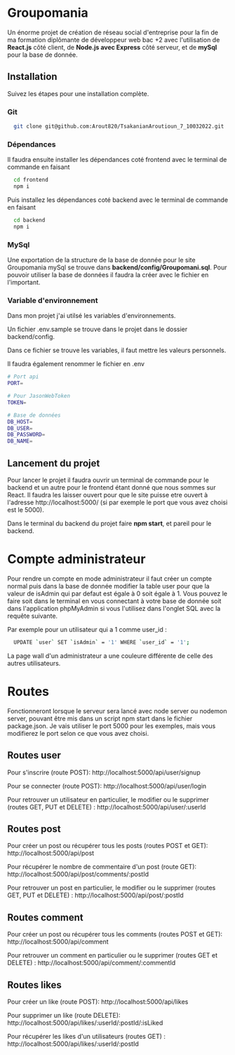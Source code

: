 # Groupomania

Un énorme projet de création de réseau social d'entreprise pour la fin de ma formation diplômante de développeur web bac +2 avec l'utilisation de **React.js** côté client, de **Node.js avec Express** côté serveur, et de **mySql** pour la base de donnée.

## Installation

Suivez les étapes pour une installation complète.

### Git

```bash
  git clone git@github.com:Arout820/TsakanianAroutioun_7_10032022.git
```

### Dépendances

Il faudra ensuite installer les dépendances coté frontend avec le terminal de commande en faisant

```bash
  cd frontend
  npm i
```

Puis installez les dépendances coté backend avec le terminal de commande en faisant

```bash
  cd backend
  npm i
```

### MySql

Une exportation de la structure de la base de donnée pour le site Groupomania mySql se trouve dans **backend/config/Groupomani.sql**.
Pour pouvoir utiliser la base de données il faudra la créer avec le fichier en l'important.

### Variable d'environnement

Dans mon projet j'ai utilsé les variables d'environnements.

Un fichier .env.sample se trouve dans le projet dans le dossier backend/config.

Dans ce fichier se trouve les variables, il faut mettre les valeurs personnels.

Il faudra également renommer le fichier en .env

```bash
# Port api
PORT=

# Pour JasonWebToken
TOKEN=

# Base de données
DB_HOST=
DB_USER=
DB_PASSWORD=
DB_NAME=
```

## Lancement du projet

Pour lancer le projet il faudra ouvrir un terminal de commande pour le backend et un autre pour le frontend étant donné que nous sommes sur React.
Il faudra les laisser ouvert pour que le site puisse etre ouvert à l'adresse http://localhost:5000/ (si par exemple le port que vous avez choisi est le 5000).

Dans le terminal du backend du projet faire **npm start**, et pareil pour le backend.

# Compte administrateur

Pour rendre un compte en mode administrateur il faut créer un compte normal puis dans la base de donnée modifier la table user pour que la valeur de isAdmin qui par defaut est égale à 0 soit égale à 1.
Vous pouvez le faire soit dans le terminal en vous connectant à votre base de donnée soit dans l'application phpMyAdmin si vous l'utilisez dans l'onglet SQL avec la requête suivante. 

Par exemple pour un utilisateur qui a 1 comme user_id : 

```bash
  UPDATE `user` SET `isAdmin` = '1' WHERE `user_id` = '1';
```

La page wall d'un administrateur  a une couleure différente de celle des autres utilisateurs.

# Routes

Fonctionneront lorsque le serveur sera lancé avec node server ou nodemon server, pouvant être mis dans un script npm start dans le fichier package.json.
Je vais utiliser le port 5000 pour les exemples, mais vous modifierez le port selon ce que vous avez choisi.

## Routes user

Pour s'inscrire (route POST):
http://localhost:5000/api/user/signup

Pour se connecter (route POST):
http://localhost:5000/api/user/login

Pour retrouver un utilisateur en particulier, le modifier ou le supprimer (routes GET, PUT et DELETE) :
http://localhost:5000/api/user/:userId

## Routes post

Pour créer un post ou récupérer tous les posts (routes POST et GET):
http://localhost:5000/api/post

Pour récupérer le nombre de commentaire d'un post (route GET):
http://localhost:5000/api/post/comments/:postId

Pour retrouver un post en particulier, le modifier ou le supprimer (routes GET, PUT et DELETE) :
http://localhost:5000/api/post/:postId

## Routes comment

Pour créer un post ou récupérer tous les comments (routes POST et GET):
http://localhost:5000/api/comment

Pour retrouver un comment en particulier ou le supprimer (routes GET et DELETE) :
http://localhost:5000/api/comment/:commentId

## Routes likes

Pour créer un like (route POST):
http://localhost:5000/api/likes

Pour supprimer un like (route DELETE):
http://localhost:5000/api/likes/:userId/:postId/:isLiked

Pour récupérer les likes d'un utilisateurs (routes GET) :
http://localhost:5000/api/likes/:userId/:postId
